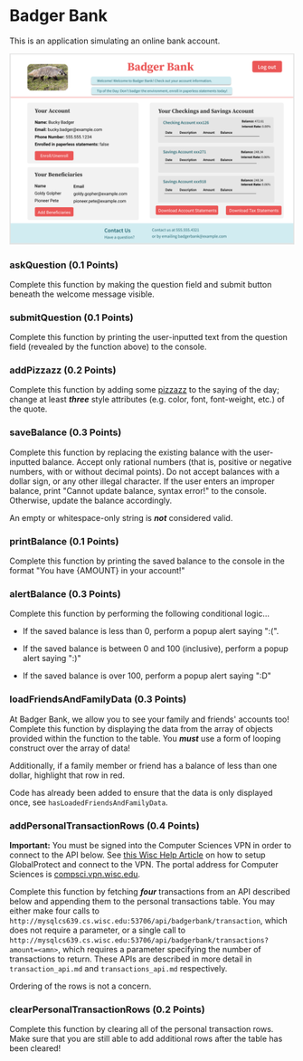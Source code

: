 # Badger Bank

This is an application simulating an online bank account.

![Prototype](https://github.com/yiyedang/Badger-Bank/blob/master/Screen%20Shot%202020-09-21%20at%202.19.31%20PM.png)

### askQuestion (0.1 Points)

Complete this function by making the question field and submit button beneath the welcome message visible.

### submitQuestion (0.1 Points)

Complete this function by printing the user-inputted text from the question field (revealed by the function above) to the console.

### addPizzazz (0.2 Points)

Complete this function by adding some [pizzazz](https://www.merriam-webster.com/dictionary/pizzazz) to the saying of the day; change at least ***three*** style attributes (e.g. color, font, font-weight, etc.) of the quote.

### saveBalance (0.3 Points)

Complete this function by replacing the existing balance with the user-inputted balance. Accept only rational numbers (that is, positive or negative numbers, with or without decimal points). Do not accept balances with a dollar sign, or any other illegal character.  If the user enters an improper balance, print "Cannot update balance, syntax error!" to the console. Otherwise, update the balance accordingly.

An empty or whitespace-only string is ***not*** considered valid.

### printBalance (0.1 Points)

Complete this function by printing the saved balance to the console in the format "You have {AMOUNT} in your account!"

### alertBalance (0.3 Points)

  Complete this function by performing the following conditional logic...

- If the saved balance is less than 0, perform a popup alert saying ":(".

- If the saved balance is between 0 and 100 (inclusive), perform a popup alert saying ":)"

- If the saved balance is over 100, perform a popup alert saying ":D"

### loadFriendsAndFamilyData (0.3 Points)

At Badger Bank, we allow you to see your family and friends' accounts too! Complete this function by displaying the data from the array of objects provided within the function to the table. You ***must*** use a form of looping construct over the array of data!

Additionally, if a family member or friend has a balance of less than one dollar, highlight that row in red.

Code has already been added to ensure that the data is only displayed once, see `hasLoadedFriendsAndFamilyData`.

### addPersonalTransactionRows (0.4 Points)

**Important:** You must be signed into the Computer Sciences VPN in order to connect to the API below. See [this Wisc Help Article](https://kb.wisc.edu/page.php?id=90370) on how to setup GlobalProtect and connect to the VPN. The portal address for Computer Sciences is [compsci.vpn.wisc.edu](http://compsci.vpn.wisc.edu).

Complete this function by fetching ***four*** transactions from an API described below and appending them to the personal transactions table. You may either make four calls to `http://mysqlcs639.cs.wisc.edu:53706/api/badgerbank/transaction`, which does not require a parameter, or a single call to `http://mysqlcs639.cs.wisc.edu:53706/api/badgerbank/transactions?amount=<amn>`, which requires a parameter specifying the number of transactions to return. These APIs are described in more detail in `transaction_api.md` and `transactions_api.md` respectively.

Ordering of the rows is not a concern.

### clearPersonalTransactionRows (0.2 Points)

Complete this function by clearing all of the personal transaction rows. Make sure that you are still able to add additional rows after the table has been cleared!
